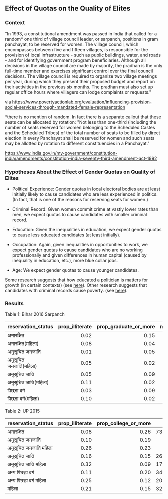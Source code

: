 ## Effect of Quotas on the Quality of Elites

### Context

"In 1993, a constitutional amendment was passed in India that called for a random* one third of village council leader, or sarpanch, positions in gram panchayat, to be reserved for women. The village council, which encompasses between five and fifteen villages, is responsible for the provision of local infrastructure - such as public buildings, water, and roads - and for identifying government program beneficiaries. Although all decisions in the village council are made by majority, the pradhan is the only full-time member and exercises significant control over the final council decisions. The village council is required to organize two village meetings per year, during which they present their proposed budget and report on their activities in the previous six months. The pradhan must also set up regular office hours where villagers can lodge complaints or requests."

via https://www.povertyactionlab.org/evaluation/influencing-provision-social-services-through-mandated-female-representation

*there is no mention of random. In fact there is a separate callout that these seats can be allocated by rotation: "Not less than one-third (including the number of seats reserved for women belonging to the Scheduled Castes and the Scheduled Tribes) of the total number of seats to be filled by direct election in every Panchayat shall be reserved for women and such seats may be allotted by rotation to different constituencies in a Panchayat."

https://www.india.gov.in/my-government/constitution-india/amendments/constitution-india-seventy-third-amendment-act-1992

### Hypotheses About the Effect of Gender Quotas on Quality of Elites

* Political Experience: Gender quotas in local electoral bodies are at least initially likely to cause candidates who are less experienced in politics. (In fact, that is one of the reasons for reserving seats for women.) 

* Criminal Record: Given women commit crime at vastly lower rates than men, we expect quotas to cause candidates with smaller criminal record. 

* Education: Given the inequalities in education, we expect gender quotas to cause less educated candidates (at least initially).

* Occupation: Again, given inequalities in opportunities to work, we expect gender quotas to cause candidates who are no working professionally and given differences in human capital (caused by inequality in education, etc.), more blue collar jobs. 

* Age: We expect gender quotas to cause younger candidates.

Some research suggests that how educated a politician is matters for growth (in certain contexts) (see [here](https://academic.oup.com/ej/article-abstract/121/554/F205/5079434)). Other research suggests that candidates with criminal records cause poverty. (see [here](https://link.springer.com/article/10.1007/s12116-019-09290-5)).

### Results

Table 1: Bihar 2016 Sarpanch

|reservation_status   | prop_illiterate| prop_graduate_or_more| mean_age|     n|
|:--------------------|---------------:|---------------------:|--------:|-----:|
|अनारक्षित             |            0.02|                  0.15|    46.86| 17345|
|अनारक्षित(महिला)      |            0.08|                  0.04|    41.35| 13776|
|अनुसूचित जनजाति        |            0.01|                  0.05|    44.53|   293|
|अनुसूचित जनजाति(महिला) |            0.05|                  0.02|    38.03|    62|
|अनुसूचित जाति          |            0.05|                  0.09|    44.78|  3976|
|अनुसूचित जाति(महिला)   |            0.11|                  0.02|    39.31|  2243|
|पिछड़ा वर्ग            |            0.03|                  0.09|    46.19|  4654|
|पिछड़ा वर्ग(महिला)     |            0.10|                  0.02|    40.44|  2683|

Table 2: UP 2015

|reservation_status  | prop_illiterate| prop_college_or_more|     n|
|:-------------------|---------------:|--------------------:|-----:|
|अनारक्षित            |            0.08|                 0.26| 73410|
|अनुसूचित जनजाति       |            0.10|                 0.19|   620|
|अनुसूचित जनजाति महिला |            0.26|                 0.23|   699|
|अनुसूचित जाति         |            0.16|                 0.15| 26875|
|अनुसूचित जाति महिला   |            0.32|                 0.09| 17513|
|अन्य पिछड़ा वर्ग       |            0.11|                 0.20| 34504|
|अन्य पिछड़ा वर्ग महिला |            0.25|                 0.12| 20819|
|महिला               |            0.21|                 0.15| 32193|

 

